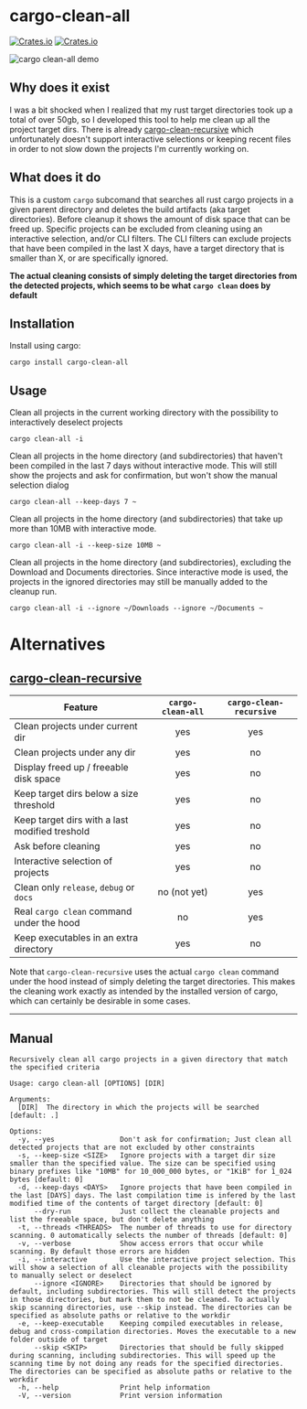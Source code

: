 # cargo-clean-all
[![Crates.io](https://img.shields.io/crates/v/cargo-clean-all?style=flat-square)](https://crates.io/crates/cargo-clean-all)
[![Crates.io](https://img.shields.io/crates/l/cargo-clean-all?style=flat-square)](https://crates.io/crates/cargo-clean-all)

![cargo clean-all demo](assets/cargo-clean-all-demo.gif)

## Why does it exist
I was a bit shocked when I realized that my rust target directories took up a total of over 50gb, 
so I developed this tool to help me clean up all the project target dirs. There is already 
[cargo-clean-recursive](https://github.com/IgaguriMK/cargo-clean-recursive) which unfortunately 
doesn't support interactive selections or keeping recent files in order to not slow down the 
projects I'm currently working on.

## What does it do

This is a custom `cargo` subcomand that searches all rust cargo projects in a given parent 
directory and deletes the build artifacts (aka target directories). Before cleanup it shows the 
amount of disk space that can be freed up. Specific projects can be excluded from cleaning using 
an interactive selection, and/or CLI filters. The CLI filters can exclude projects that have been 
compiled in the last X days, have a target directory that is smaller than X, or are specifically 
ignored.


**The actual cleaning consists of simply deleting the target directories from the detected projects,
which seems to be what `cargo clean` does by default**

## Installation

Install using cargo:
```
cargo install cargo-clean-all
```

## Usage

Clean all projects in the current working directory with the possibility to 
interactively deselect projects
```
cargo clean-all -i
```

Clean all projects in the home directory (and subdirectories) that haven't been compiled in the 
last 7 days without interactive mode. This will still show the projects and ask for confirmation, 
but won't show the manual selection dialog
```
cargo clean-all --keep-days 7 ~
```

Clean all projects in the home directory (and subdirectories) that take up more than 10MB with 
interactive mode.
```
cargo clean-all -i --keep-size 10MB ~
```

Clean all projects in the home directory (and subdirectories), excluding the Download and Documents 
directories. Since interactive mode is used, the projects in the ignored directories may still be
manually added to the cleanup run.
```
cargo clean-all -i --ignore ~/Downloads --ignore ~/Documents ~
```

# Alternatives

## [cargo-clean-recursive](https://github.com/IgaguriMK/cargo-clean-recursive)

| Feature      | `cargo-clean-all` | `cargo-clean-recursive` |
|------------------------------------------------|:---:|:---:|
| Clean projects under current dir               | yes | yes |
| Clean projects under any dir                   | yes | no  |
| Display freed up / freeable disk space         | yes | no  |
| Keep target dirs below a size threshold        | yes | no  |
| Keep target dirs with a last modified treshold | yes | no  |
| Ask before cleaning                            | yes | no  |
| Interactive selection of projects              | yes | no  |
| Clean only `release`, `debug` or `docs`        | no (not yet)  | yes |
| Real `cargo clean` command under the hood      | no  | yes |
| Keep executables in an extra directory         | yes | no  |

Note that `cargo-clean-recursive` uses the actual `cargo clean` command under the hood instead of 
simply deleting the target directories. This makes the cleaning work exactly as intended by 
the installed version of cargo, which can certainly be desirable in some cases.

---
## Manual

```
Recursively clean all cargo projects in a given directory that match the specified criteria

Usage: cargo clean-all [OPTIONS] [DIR]

Arguments:
  [DIR]  The directory in which the projects will be searched [default: .]

Options:
  -y, --yes                Don't ask for confirmation; Just clean all detected projects that are not excluded by other constraints
  -s, --keep-size <SIZE>   Ignore projects with a target dir size smaller than the specified value. The size can be specified using binary prefixes like "10MB" for 10_000_000 bytes, or "1KiB" for 1_024 bytes [default: 0]
  -d, --keep-days <DAYS>   Ignore projects that have been compiled in the last [DAYS] days. The last compilation time is infered by the last modified time of the contents of target directory [default: 0]
      --dry-run            Just collect the cleanable projects and list the freeable space, but don't delete anything
  -t, --threads <THREADS>  The number of threads to use for directory scanning. 0 automatically selects the number of threads [default: 0]
  -v, --verbose            Show access errors that occur while scanning. By default those errors are hidden
  -i, --interactive        Use the interactive project selection. This will show a selection of all cleanable projects with the possibility to manually select or deselect
      --ignore <IGNORE>    Directories that should be ignored by default, including subdirectories. This will still detect the projects in those directories, but mark them to not be cleaned. To actually skip scanning directories, use --skip instead. The directories can be specified as absolute paths or relative to the workdir
  -e, --keep-executable    Keeping compiled executables in release, debug and cross-compilation directories. Moves the executable to a new folder outside of target
      --skip <SKIP>        Directories that should be fully skipped during scanning, including subdirectories. This will speed up the scanning time by not doing any reads for the specified directories. The directories can be specified as absolute paths or relative to the workdir
  -h, --help               Print help information
  -V, --version            Print version information
```
